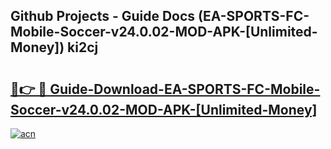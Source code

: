 ## Github Projects - Guide Docs (EA-SPORTS-FC-Mobile-Soccer-v24.0.02-MOD-APK-[Unlimited-Money]) ki2cj

# <h2><a href="https://apkcomod.com?title=EA-SPORTS-FC-Mobile-Soccer-v24.0.02-MOD-APK-[Unlimited-Money]">🔗👉 🔴 Guide-Download-EA-SPORTS-FC-Mobile-Soccer-v24.0.02-MOD-APK-[Unlimited-Money] </a></h2>

[![acn](https://github.com/user-attachments/assets/0f9c940e-d8b0-45ae-aac7-cd30a18b3e1c)](https://apkcomod.com?title=EA-SPORTS-FC-Mobile-Soccer-v24.0.02-MOD-APK-[Unlimited-Money])
